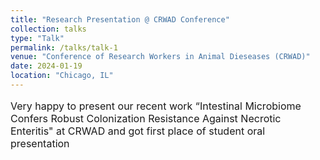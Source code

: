 ```yaml
---
title: "Research Presentation @ CRWAD Conference"
collection: talks
type: "Talk"
permalink: /talks/talk-1
venue: "Conference of Research Workers in Animal Dieseases (CRWAD)"
date: 2024-01-19
location: "Chicago, IL"
---
```

<p style="font-size: 16px;">Very happy to present our recent work “Intestinal Microbiome Confers Robust Colonization Resistance Against Necrotic Enteritis" at CRWAD and got first place of student oral presentation


